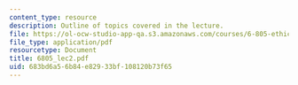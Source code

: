 ```yaml
---
content_type: resource
description: Outline of topics covered in the lecture.
file: https://ol-ocw-studio-app-qa.s3.amazonaws.com/courses/6-805-ethics-and-the-law-on-the-electronic-frontier-fall-2005/683bd6a56b84e82933bf108120b73f65_6805_lec2.pdf
file_type: application/pdf
resourcetype: Document
title: 6805_lec2.pdf
uid: 683bd6a5-6b84-e829-33bf-108120b73f65
---
```

